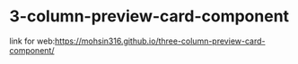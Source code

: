 # 3-column-preview-card-component


link for web:https://mohsin316.github.io/three-column-preview-card-component/

